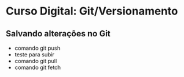 # Curso Digital: Git/Versionamento

## Salvando alterações no Git
* comando git push
* teste para subir
* comando git pull
* comando git fetch
